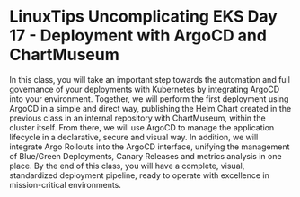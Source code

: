 # LinuxTips Uncomplicating EKS Day 17 - Deployment with ArgoCD and ChartMuseum

In this class, you will take an important step towards the automation and full governance of your deployments with Kubernetes by integrating ArgoCD into your environment. Together, we will perform the first deployment using ArgoCD in a simple and direct way, publishing the Helm Chart created in the previous class in an internal repository with ChartMuseum, within the cluster itself. From there, we will use ArgoCD to manage the application lifecycle in a declarative, secure and visual way. In addition, we will integrate Argo Rollouts into the ArgoCD interface, unifying the management of Blue/Green Deployments, Canary Releases and metrics analysis in one place. By the end of this class, you will have a complete, visual, standardized deployment pipeline, ready to operate with excellence in mission-critical environments.